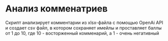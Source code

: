 # Анализ комменатриев

Скрипт анализирует комментарии из xlsx-файла с помощью OpenAi API и создает csv файл, в котором сохраняет имейлы и проставляет баллы от 1 до 10, где 10 - восторженный комменарий, а 1 - очень негативный
